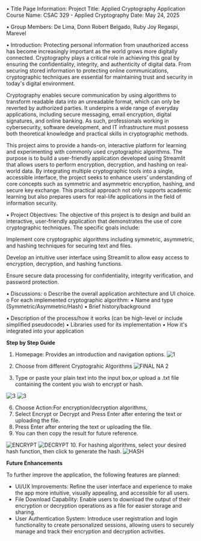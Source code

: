 • Title Page Information: 
                   Project Title:   Applied Cryptography Application
                   Course Name:     CSAC 329 - Applied Cryptography
                   Date:            May 24, 2025

                   
• Group Members: 
                   De Lima, Donn Robert
                   Belgado, Ruby Joy
                   Regaspi, Marevel
                   
• Introduction: 
Protecting personal information from unauthorized access has become increasingly important as the world grows more digitally connected. Cryptography plays a critical role in achieving this goal by ensuring the confidentiality, integrity, and authenticity of digital data. From securing stored information to protecting online communications, cryptographic techniques are essential for maintaining trust and security in today's digital environment.

Cryptography enables secure communication by using algorithms to transform readable data into an unreadable format, which can only be reverted by authorized parties. It underpins a wide range of everyday applications, including secure messaging, email encryption, digital signatures, and online banking. As such, professionals working in cybersecurity, software development, and IT infrastructure must possess both theoretical knowledge and practical skills in cryptographic methods.

This project aims to provide a hands-on, interactive platform for learning and experimenting with commonly used cryptographic algorithms. The purpose is to build a user-friendly application developed using Streamlit that allows users to perform encryption, decryption, and hashing on real-world data. By integrating multiple cryptographic tools into a single, accessible interface, the project seeks to enhance users’ understanding of core concepts such as symmetric and asymmetric encryption, hashing, and secure key exchange. This practical approach not only supports academic learning but also prepares users for real-life applications in the field of information security.

• Project Objectives: 
The objective of this project is to design and build an interactive, user-friendly application that demonstrates the use of core cryptographic techniques. The specific goals include:

Implement core cryptographic algorithms including symmetric, asymmetric, and hashing techniques for securing text and files.


Develop an intuitive user interface using Streamlit to allow easy access to encryption, decryption, and hashing functions.


Ensure secure data processing for confidentiality, integrity verification, and password protection.

• Discussions:
o Describe the overall application architecture and UI choice.
o For each implemented cryptographic algorithm:
▪ Name and type (Symmetric/Asymmetric/Hash)
▪ Brief history/background

▪ Description of the process/how it works (can be high-level
or include simplified pseudocode)
▪ Libraries used for its implementation
▪ How it's integrated into your application

 **Step by Step Guide**
1. Homepage: Provides an introduction and navigation options.
   ![1](https://github.com/user-attachments/assets/930c0726-f952-4320-9228-0900802252a1)
   
2. Choose from different Cryptograhic Algorithms
![FINAL NA 2](https://github.com/user-attachments/assets/f4c1e149-2779-41e2-90b9-d2d5b35b727a)
3. Type or paste your plain text into the input box,or upload a .txt file containing the content you wish to encrypt or hash.

![3](https://github.com/user-attachments/assets/cd8d413f-9a3a-422a-b819-4f9c0e804e7d)
![3](https://github.com/user-attachments/assets/343bbffd-25d6-47c3-bb58-7801b5bfc9c7)

6.  Choose Action:For encryption/decryption algorithms,
7.  Select Encrypt or Decrypt and Press Enter after entering the text or uploading the file.
8.  Press Enter after entering the text or uploading the file.
9.  You can then copy  the result for future reference.
   
![ENCRYPT](https://github.com/user-attachments/assets/05ea4c79-b960-452f-9eb2-eaf7fec89599)
![DECRYPT](https://github.com/user-attachments/assets/68630a5b-6a56-4352-ae48-2582e8bda509)
10. For hashing algorithms, select your desired hash function, then click to generate the hash.
![HASH](https://github.com/user-attachments/assets/f9495db2-36a7-4c86-bb19-fc75ce4adbd4)

**Future Enhancements**

To further improve the application, the following features are planned:
 
- UI/UX Improvements: Refine the user interface and experience to make the app more intuitive, visually appealing, and accessible for all users.
- File Download Capability: Enable users to download the output of their encryption or decryption operations as a file for easier storage and sharing.
- User Authentication System: Introduce user registration and login functionality to create personalized sessions, allowing users to securely manage and track
their encryption and decryption activities.



